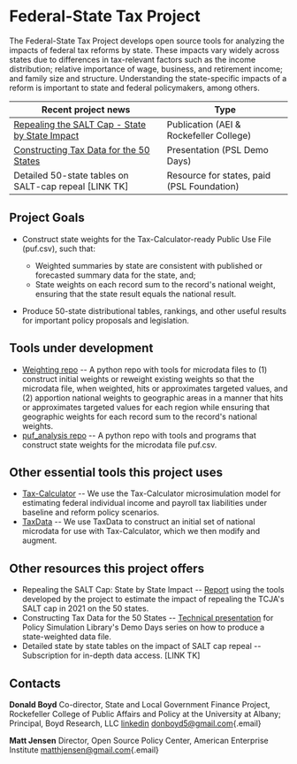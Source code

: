 # Federal-State Tax Project

The Federal-State Tax Project develops open source tools for analyzing the impacts of federal tax reforms by state. These impacts vary widely across states due to differences in tax-relevant factors such as the income distribution; relative importance of wage, business, and retirement income; and family size and structure. Understanding the state-specific impacts of a reform is important to state and federal policymakers, among others.

|Recent project news | Type |
| ------ | ------ |
| [Repealing the SALT Cap - State by State Impact](https://www.aei.org/research-products/report/repealing-the-salt-cap-state-by-state-impact/) | Publication (AEI & Rockefeller College)  |
| [Constructing Tax Data for the 50 States](https://blog.pslmodels.org/demo-day-14-constructing-tax-data-for-the-50-states) | Presentation (PSL Demo Days)  |
| Detailed 50-state tables on SALT-cap repeal [LINK TK]  | Resource for states, paid (PSL Foundation) |

## Project Goals

-   Construct state weights for the Tax-Calculator-ready Public Use File (puf.csv), such that:

    -   Weighted summaries by state are consistent with published or forecasted summary data for the state, and;
    -   State weights on each record sum to the record's national weight, ensuring that the state result equals the national result.

-   Produce 50-state distributional tables, rankings, and other useful results for important policy proposals and legislation.

## Tools under development

-   [Weighting repo](https://github.com/donboyd5/weighting) -- A python repo with tools for microdata files to (1) construct initial weights or reweight existing weights so that the microdata file, when weighted, hits or approximates targeted values, and (2) apportion national weights to geographic areas in a manner that hits or approximates targeted values for each region while ensuring that geographic weights for each record sum to the record's national weights.
-   [puf_analysis repo](https://github.com/donboyd5/puf_analysis) -- A python repo with tools and programs that construct state weights for the microdata file puf.csv.

## Other essential tools this project uses

-   [Tax-Calculator](github.com/pslmodels/tax-calculator) -- We use the Tax-Calculator microsimulation model for estimating federal individual income and payroll tax liabilities under baseline and reform policy scenarios.
-   [TaxData](github.com/pslmodels/taxdata) -- We use TaxData to construct an initial set of national microdata for use with Tax-Calculator, which we then modify and augment.

## Other resources this project offers

-   Repealing the SALT Cap: State by State Impact -- [Report](https://www.aei.org/research-products/report/repealing-the-salt-cap-state-by-state-impact/) using the tools developed by the project to estimate the impact of repealing the TCJA's SALT cap in 2021 on the 50 states.
-   Constructing Tax Data for the 50 States -- [Technical presentation](https://blog.pslmodels.org/demo-day-14-constructing-tax-data-for-the-50-states) for Policy Simulation Library's Demo Days series on how to produce a state-weighted data file.
-   Detailed state by state tables on the impact of SALT cap repeal -- Subscription for in-depth data access. \[LINK TK\]

## Contacts

**Donald Boyd** Co-director, State and Local Government Finance Project, Rockefeller College of Public Affairs and Policy at the University at Albany; Principal, Boyd Research, LLC [linkedin](https://www.linkedin.com/in/donald-boyd-2443276b/) [donboyd5\@gmail.com](mailto:donboyd5@gmail.com){.email}

**Matt Jensen** Director, Open Source Policy Center, American Enterprise Institute [matthjensen\@gmail.com](mailto:matthjensen@gmail.com){.email}
